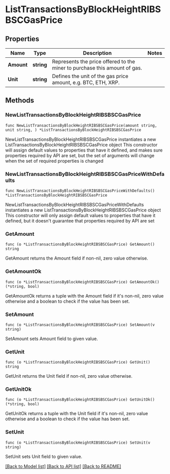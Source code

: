 # ListTransactionsByBlockHeightRIBSBSCGasPrice

## Properties

Name | Type | Description | Notes
------------ | ------------- | ------------- | -------------
**Amount** | **string** | Represents the price offered to the miner to purchase this amount of gas. | 
**Unit** | **string** | Defines the unit of the gas price amount, e.g. BTC, ETH, XRP. | 

## Methods

### NewListTransactionsByBlockHeightRIBSBSCGasPrice

`func NewListTransactionsByBlockHeightRIBSBSCGasPrice(amount string, unit string, ) *ListTransactionsByBlockHeightRIBSBSCGasPrice`

NewListTransactionsByBlockHeightRIBSBSCGasPrice instantiates a new ListTransactionsByBlockHeightRIBSBSCGasPrice object
This constructor will assign default values to properties that have it defined,
and makes sure properties required by API are set, but the set of arguments
will change when the set of required properties is changed

### NewListTransactionsByBlockHeightRIBSBSCGasPriceWithDefaults

`func NewListTransactionsByBlockHeightRIBSBSCGasPriceWithDefaults() *ListTransactionsByBlockHeightRIBSBSCGasPrice`

NewListTransactionsByBlockHeightRIBSBSCGasPriceWithDefaults instantiates a new ListTransactionsByBlockHeightRIBSBSCGasPrice object
This constructor will only assign default values to properties that have it defined,
but it doesn't guarantee that properties required by API are set

### GetAmount

`func (o *ListTransactionsByBlockHeightRIBSBSCGasPrice) GetAmount() string`

GetAmount returns the Amount field if non-nil, zero value otherwise.

### GetAmountOk

`func (o *ListTransactionsByBlockHeightRIBSBSCGasPrice) GetAmountOk() (*string, bool)`

GetAmountOk returns a tuple with the Amount field if it's non-nil, zero value otherwise
and a boolean to check if the value has been set.

### SetAmount

`func (o *ListTransactionsByBlockHeightRIBSBSCGasPrice) SetAmount(v string)`

SetAmount sets Amount field to given value.


### GetUnit

`func (o *ListTransactionsByBlockHeightRIBSBSCGasPrice) GetUnit() string`

GetUnit returns the Unit field if non-nil, zero value otherwise.

### GetUnitOk

`func (o *ListTransactionsByBlockHeightRIBSBSCGasPrice) GetUnitOk() (*string, bool)`

GetUnitOk returns a tuple with the Unit field if it's non-nil, zero value otherwise
and a boolean to check if the value has been set.

### SetUnit

`func (o *ListTransactionsByBlockHeightRIBSBSCGasPrice) SetUnit(v string)`

SetUnit sets Unit field to given value.



[[Back to Model list]](../README.md#documentation-for-models) [[Back to API list]](../README.md#documentation-for-api-endpoints) [[Back to README]](../README.md)


